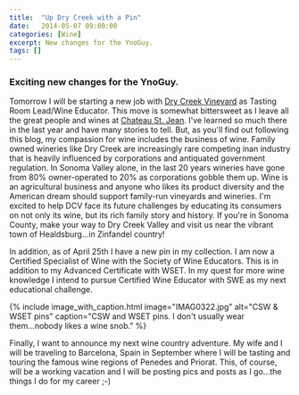 ```yaml
---
title:  "Up Dry Creek with a Pin"
date:   2014-05-07 09:00:00
categories: [Wine]
excerpt: New changes for the YnoGuy.
tags: []
---
```


### Exciting new changes for the YnoGuy.

Tomorrow I will be starting a new job with [Dry Creek Vineyard](http://www.drycreekvineyard.com) as Tasting Room Lead/Wine Educator. This move is somewhat bittersweet as I leave all the great people and wines at [Chateau St. Jean](http://www.chateaustjean.com). I've learned so much there in the last year and have many stories to tell. But, as you'll find out following this blog, my compassion for wine includes the business of wine. Family owned wineries like Dry Creek are increasingly rare competing inan industry that is heavily influenced by corporations and antiquated government regulation. In Sonoma Valley alone, in the last 20 years wineries have gone from 80% owner-operated to 20% as corporations gobble them up. Wine is an agricultural business and anyone who likes its product diversity and the American dream should support family-run vineyards and wineries. I'm excited to help DCV face its future challenges by educating its consumers on not only its wine, but its rich family story and history. If you're in Sonoma County, make your way to Dry Creek Valley and visit us near the vibrant town of Healdsburg...in Zinfandel country!

In addition, as of April 25th I have a new pin in my collection. I am now a Certified Specialist of Wine with the Society of Wine Educators. This is in addition to my Advanced Certificate with WSET. In my quest for more wine knowledge I intend to pursue Certified Wine Educator with SWE as my next educational challenge.

{% include image_with_caption.html image="IMAG0322.jpg" alt="CSW & WSET pins" caption="CSW and WSET pins. I don't usually wear them...nobody likes a wine snob." %}

Finally, I want to announce my next wine country adventure. My wife and I will be traveling to Barcelona, Spain in September where I will be tasting and touring the famous wine regions of Penedes and Priorat. This, of course, will be a working vacation and I will be posting pics and posts as I go...the things I do for my career ;-)
